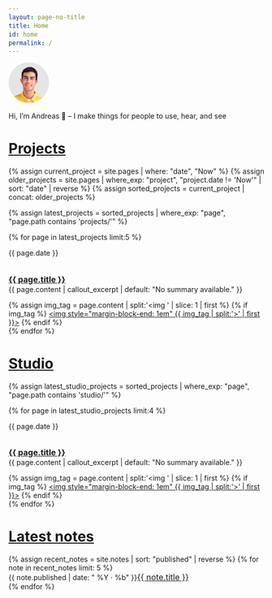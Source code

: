 ```yaml
---
layout: page-no-title
title: Home
id: home
permalink: /
---
```

<div class="pt">
  <flex class="align-center" style="flex-direction: row">
    <div class="label" style="">
      <a class ="element-link" href="/about" style="border-radius: 999px; height: auto; margin: 0;">
        <img class ="rotate-once" src="assets/headshot-greybackground.png" style="border-radius: 999px; max-height: clamp(64px, 12vw, 5rem); margin: 0;">
      </a>
    </div>
    <div class="callout" style="width: 100%; margin-bottom: 1rem">
      <p>
       Hi, I’m Andreas 👋 – I make things for people to use, hear, and see
      </p>
    </div>
  </flex>
</div>
  


<h1 class=""><a href="/projects" class="nav-link hover">Projects</a></h1>
<div>
  {% assign current_project = site.pages | where: "date", "Now" %}
  {% assign older_projects = site.pages | where_exp: "project", "project.date != 'Now'" | sort: "date" | reverse %}
  {% assign sorted_projects = current_project | concat: older_projects %}
  
  {% assign latest_projects = sorted_projects | where_exp: "page", "page.path contains 'projects/'" %}

  {% for page in latest_projects limit:5 %}
    <div class=" pb">
      <flex class="align-baseline stack-mobile">
        <div class="label muted">
          <p>{{ page.date }}</p>
        </div>
        <div class="">
          <h2 style ="margin-bottom: 0"><a class="nav-link hover inline" href="{{ site.baseurl }}{{ page.url }}" style="font-size: 1rem">{{ page.title }}</a></h2>
          <p style="margin-top: 0rem;" class="subtext">
            {{ page.content | callout_excerpt | default: "No summary available." }}
          </p>
          {% assign img_tag = page.content | split:'<img ' | slice: 1 | first %}
            {% if img_tag %}
              <a href="{{ site.baseurl }}{{ page.url }}" class="element-link hover"><img style="margin-block-end: 1em" {{ img_tag | split:'>' | first }}></a>
            {% endif %}
        </div>
      </flex>
    </div>
  {% endfor %}
</div>

<h1 class="pt"><a href="/studio" class="nav-link hover text">Studio</a></h1>
<div>
  {% assign latest_studio_projects = sorted_projects | where_exp: "page", "page.path contains 'studio/'" %}

  {% for page in latest_studio_projects limit:4 %}
    <div class=" pb">
      <flex class="align-baseline stack-mobile">
        <div class="label muted">
          <p>{{ page.date }}</p>
        </div>
        <div class="">
          <h2 style ="margin-bottom: 0"><a class="nav-link hover inline" href="{{ site.baseurl }}{{ page.url }}" style="font-size: 1rem">{{ page.title }}</a></h2>
          <p style="margin-top: 0rem" class="subtext">
            {{ page.content | callout_excerpt | default: "No summary available." }}
          </p>
          {% assign img_tag = page.content | split:'<img ' | slice: 1 | first %}
            {% if img_tag %}
              <a href="{{ site.baseurl }}{{ page.url }}" class="element-link hover"><img style="margin-block-end: 1em" {{ img_tag | split:'>' | first }}></a>
            {% endif %}
        </div>
      </flex>
    </div>
  {% endfor %}
</div>


<h1 class="pt"><a href="/notes" class="nav-link hover text">Latest notes</a></h1>
<div class="pb">
  <ul style="list-style-type: none; padding-left: 0em; margin-bottom: 1.5em">
    {% assign recent_notes = site.notes | sort: "published" | reverse %}
    {% for note in recent_notes limit: 5 %}
      <li>
        <span style="display: inline-block" class ="label muted">{{ note.published | date: " %Y · %b" }}</span><a class="nav-link hover" style="font-size: 1rem" href="{{ site.baseurl }}{{ note.url }}">{{ note.title }}</a>
      </li>
    {% endfor %}
  </ul>
</div>

